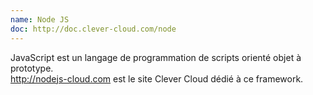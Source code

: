 ```yaml
---
name: Node JS
doc: http://doc.clever-cloud.com/node
---
```


JavaScript est un langage de programmation de scripts orienté objet à prototype.<br/><a href="http://nodejs-cloud.com" target="_blank">http://nodejs-cloud.com</a> est le site Clever Cloud dédié à ce framework.
